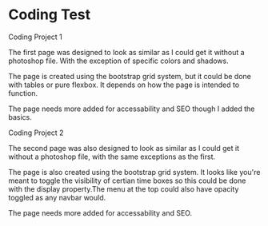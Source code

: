 # Coding Test

Coding Project 1

The first page was designed to look as similar as I could get it without a photoshop file. With the exception of specific colors and shadows. 

The page is created using the bootstrap grid system, but it could be done with tables or pure flexbox. It depends on how the page is intended to function.

The page needs more added for accessability and SEO though I added the basics.

Coding Project 2

The second page was also designed to look as similar as I could get it without a photoshop file, with the same exceptions as the first. 

The page is also created using the bootstrap grid system. It looks like you're meant to toggle the visibility of certian time boxes so this could be done with the display property.The menu at the top could also have opacity toggled as any navbar would.

The page needs more added for accessability and SEO.

